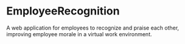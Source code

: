 # EmployeeRecognition

A web application for employees to recognize and praise each other, improving employee morale in a virtual work environment.

